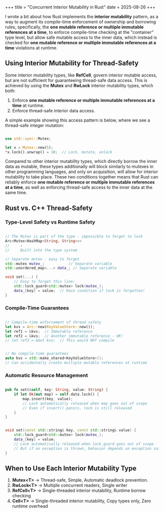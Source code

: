 +++
title = "Concurrent Interior Mutability in Rust"
date = 2025-08-26
+++

I wrote a bit about how Rust implements the **interior mutability** pattern, as a way to augment its compile-time enforcement of ownership and borrowing rules, specifically, the **one mutable reference or multiple immutable references at a time**, to enforce compile-time checking at the "container" type level, but allow safe mutable access to the inner data, which instead is checked for **one mutable reference or multiple immutable references at a time** violations at runtime.

## Using Interior Mutability for Thread-Safety

Some interior mutability types, like **RefCell**, govern interior mutable access, but are not sufficient for guaranteeing thread-safe data access. This is achieved by using the **Mutex** and **RwLock** interior mutability types, which both:

1. Enforce **one mutable reference or multiple immutable references at a time** at runtime.
2. Enforce thread-safe interior data access.

A simple example showing this access pattern is below, where we see a thread-safe integer mutation:

```rust

use std::sync::Mutex;

let x = Mutex::new(5);
*x.lock().unwrap() = 10;  // Lock, mutate, unlock
```

Compared to other interior mutability types, which directly borrow the inner data as mutable, these types additionally will block similarly to mutexes in other programming languages, and only on acquisition, will allow for interior mutability to take place. These two conditions together means that Rust can reliably enforce **one mutable reference or multiple immutable references at a time**, as well as enforcing thread-safe access to the inner data at the same time.

## **Rust vs. C++ Thread-Safety**

### **Type-Level Safety vs Runtime Safety**

```rust

// The Mutex is part of the type - impossible to forget to lock
Arc<Mutex<HashMap<String, String>>>
//     ↑
//     Built into the type system
```

```cpp
// Separate mutex - easy to forget
std::mutex mutex_;           // Separate variable
std::unordered_map<...> data_; // Separate variable

void set(...) {
    // Easy to forget this line:
    std::lock_guard<std::mutex> lock(mutex_);
    data_[key] = value;  // Race condition if lock is forgotten!
}
```

### **Compile-Time Guarantees**

```rust

// Compile-time enforcement of thread safety
let kvs = Arc::new(KeyValueStore::new());
let ref1 = &kvs;  // Immutable reference
let ref2 = &kvs;  // Another immutable reference - OK!
// let ref3 = &mut kvs;  // This would NOT compile
```

```cpp

// No compile-time guarantees
auto kvs = std::make_shared<KeyValueStore>();
// Can accidentally create multiple mutable references at runtime
```

### **Automatic Resource Management**

```rust

pub fn set(&self, key: String, value: String) {
    if let Ok(mut map) = self.data.lock() {
        map.insert(key, value);
        // Lock automatically released when map goes out of scope
        // Even if insert() panics, lock is still released
    }
}
```

```cpp

void set(const std::string& key, const std::string& value) {
    std::lock_guard<std::mutex> lock(mutex_);
    data_[key] = value;
    // Lock automatically released when lock_guard goes out of scope
    // But if an exception is thrown, behavior depends on exception safety
}
```

## **When to Use Each Interior Mutability Type**

1. **Mutex\<T>** -> Thread-safe, Simple, Automatic deadlock prevention.
2. **RwLock\<T>** -> Multiple concurrent readers, Single writer
3. **RefCell\<T>** -> Single-threaded interior mutability, Runtime borrow checking
4. **Cell\<T>** -> Single-threaded interior mutability, Copy types only, Zero runtime overhead